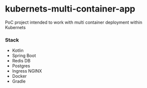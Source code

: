 # kubernets-multi-container-app

PoC project intended to work with multi container deployment within Kubernets

### Stack
   * Kotlin
   * Spring Boot
   * Redis DB
   * Postgres
   * Ingress NGINX
   * Docker
   * Gradle
